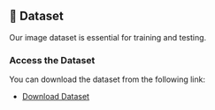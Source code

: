 ## 📁 Dataset

Our image dataset is essential for training and testing. 
### Access the Dataset

You can download the dataset from the following link:

- [Download Dataset](https://www.kaggle.com/datasets/paramaggarwal/fashion-product-images-small)

